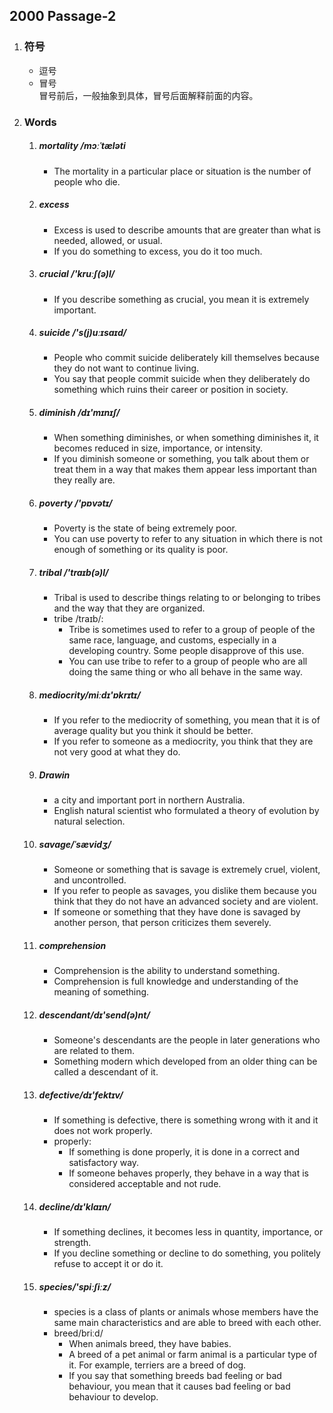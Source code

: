 ## 2000 Passage-2

1. ### 符号  
	- 逗号
	- 冒号  
		冒号前后，一般抽象到具体，冒号后面解释前面的内容。  	
2. ### Words

	1. ##### mortality /mɔːˈtæləti
		- The mortality in a particular place or situation is the number of people who die.
	1. ##### excess
		- Excess is used to describe amounts that are greater than what is needed, allowed, or usual.
		- If you do something to excess, you do it too much.
	1. ##### crucial   /'kruːʃ(ə)l/
		- If you describe something as crucial, you mean it is extremely important.
	1. ##### suicide   /'s(j)uːɪsaɪd/
		- People who commit suicide deliberately kill themselves because they do not want to continue living.
		- You say that people commit suicide when they deliberately do something which ruins their career or position in society.
	1. ##### diminish  /dɪ'mɪnɪʃ/
		- When something diminishes, or when something diminishes it, it becomes reduced in size, importance, or intensity.
		- If you diminish someone or something, you talk about them or treat them in a way that makes them appear less important than they really are.
	1. ##### poverty  /'pɒvətɪ/
		- Poverty is the state of being extremely poor.
		- You can use poverty to refer to any situation in which there is not enough of something or its quality is poor.
	1. ##### tribal  /'traɪb(ə)l/
		- Tribal is used to describe things relating to or belonging to tribes and the way that they are organized.
		- tribe /traɪb/:
			- Tribe is sometimes used to refer to a group of people of the same race, language, and customs, especially in a developing country. Some people disapprove of this use.
			- You can use tribe to refer to a group of people who are all doing the same thing or who all behave in the same way.
	1. ##### mediocrity/miːdɪ'ɒkrɪtɪ/
		- If you refer to the mediocrity of something, you mean that it is of average quality but you think it should be better.
		- If you refer to someone as a mediocrity, you think that they are not very good at what they do.
	1. ##### Drawin
		-  a city and important port in northern Australia.
		- English natural scientist who formulated a theory of evolution by natural selection.
	1. ##### savage/ˈsævidʒ/
		- Someone or something that is savage is extremely cruel, violent, and uncontrolled.
		- If you refer to people as savages, you dislike them because you think that they do not have an advanced society and are violent.
		- If someone or something that they have done is savaged by another person, that person criticizes them severely.
	1. ##### comprehension
		- Comprehension is the ability to understand something.
		- Comprehension is full knowledge and understanding of the meaning of something.
	1. ##### descendant/dɪ'send(ə)nt/
		- Someone's descendants are the people in later generations who are related to them.
		- Something modern which developed from an older thing can be called a descendant of it.
	1. ##### defective/dɪ'fektɪv/
		- If something is defective, there is something wrong with it and it does not work properly.
		- properly:
			- If something is done properly, it is done in a correct and satisfactory way.
			- If someone behaves properly, they behave in a way that is considered acceptable and not rude.
	1. ##### decline/dɪ'klaɪn/
		- If something declines, it becomes less in quantity, importance, or strength.
		- If you decline something or decline to do something, you politely refuse to accept it or do it.
	1. ##### species/'spiːʃiːz/
		- species is a class of plants or animals whose members have the same main characteristics and are able to breed with each other.
		- breed/briːd/
			- When animals breed, they have babies.
			- A breed of a pet animal or farm animal is a particular type of it. For example, terriers are a breed of dog.
			- If you say that something breeds bad feeling or bad behaviour, you mean that it causes bad feeling or bad behaviour to develop. 
